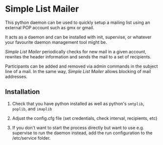 Simple List Mailer
==================

This python daemon can be used to quickly setup a mailing list using an external POP account such as gmx or gmail.

It acts as a daemon and can be installed with init, supervise, or whatever your favourite daemon management tool might be.

*Simple List Mailer* periodically checks for new mail in a given account, rewrites the header information and sends the mail to a set of recipients.

Participants can be added and removed via admin commands in the subject line of a mail.
In the same way, *Simple List Mailer* allows blocking of mail addresses.

Installation
------------

1. Check that you have python installed as well as python's ``smtplib``, ``poplib``, and ``imaplib``

2. Adjust the config.cfg file (set credentials, check interval, recipients, etc)

3. If you don't want to start the process directly but want to use e.g. supervise to run the daemon instead, add the
   run configuration to the /etc/service folder.